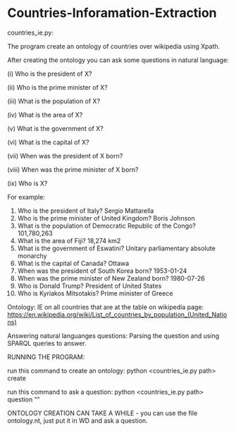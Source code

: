 # Countries-Inforamation-Extraction

countries_ie.py:

The program create an ontology of countries over wikipedia using Xpath.

After creating the ontology you can ask some questions in natural language:

(i) Who is the president of X?

(ii) Who is the prime minister of X?
  
(iii) What is the population of X?
  
(iv) What is the area of X?
  
(v) What is the government of X?
  
(vi) What is the capital of X?
  
(vii) When was the president of X born?
  
(viii) When was the prime minister of X born?
  
(ix) Who is X?
  
For example:

1. Who is the president of Italy? 
Sergio Mattarella
2. Who is the prime minister of United Kingdom? 
Boris Johnson
3. What is the population of Democratic Republic of the Congo? 
101,780,263
4. What is the area of Fiji? 
18,274 km2
5. What is the government of Eswatini? 
Unitary parliamentary absolute monarchy
6. What is the capital of Canada? 
Ottawa
7. When was the president of South Korea born? 
1953-01-24
8. When was the prime minister of New Zealand born? 
1980-07-26
9. Who is Donald Trump? 
President of United States
10. Who is Kyriakos Mitsotakis? 
Prime minister of Greece

Ontology:
IE on all countries that are at the table on wikipedia page:
https://en.wikipedia.org/wiki/List_of_countries_by_population_(United_Nations)

Answering natural languanges questions:
Parsing the question and using SPARQL queries to answer.

RUNNING THE PROGRAM:

run this command to create an ontology:
python <countries_ie.py path> create

run this command to ask a question:
python <countries_ie.py path> question “<natural language question string>”

ONTOLOGY CREATION CAN TAKE A WHILE - you can use the file ontology.nt, just put it in WD and ask a question.
